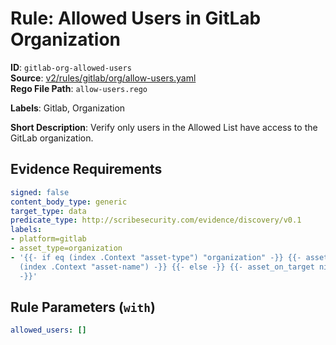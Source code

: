 # Rule: Allowed Users in GitLab Organization

**ID**: `gitlab-org-allowed-users`  
**Source**: [v2/rules/gitlab/org/allow-users.yaml](scribe-public/sample-policies.git/v2/rules/gitlab/org/allow-users.yaml)  
**Rego File Path**: `allow-users.rego`  

**Labels**: Gitlab, Organization

**Short Description**: Verify only users in the Allowed List have access to the GitLab organization.

## Evidence Requirements

```yaml
signed: false
content_body_type: generic
target_type: data
predicate_type: http://scribesecurity.com/evidence/discovery/v0.1
labels:
- platform=gitlab
- asset_type=organization
- '{{- if eq (index .Context "asset-type") "organization" -}} {{- asset_on_target
  (index .Context "asset-name") -}} {{- else -}} {{- asset_on_target nil -}} {{- end
  -}}'
```
## Rule Parameters (`with`)

```yaml
allowed_users: []
```
